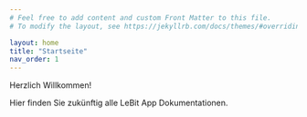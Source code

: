 ```yaml
---
# Feel free to add content and custom Front Matter to this file.
# To modify the layout, see https://jekyllrb.com/docs/themes/#overriding-theme-defaults

layout: home
title: "Startseite"
nav_order: 1
---
```


Herzlich Willkommen!

Hier finden Sie zukünftig alle LeBit App Dokumentationen.